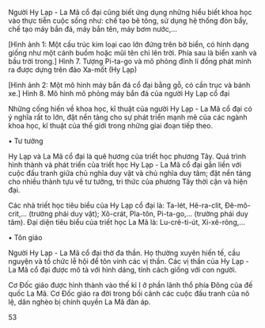 Người Hy Lạp - La Mã cổ đại cũng biết ứng dụng những hiểu biết khoa học vào thực tiễn cuộc sống như: chế tạo bê tông, sử dụng hệ thống đòn bẩy, chế tạo máy bắn đá, máy bắn tên, máy bơm nước,...

[Hình ảnh 1: Một cấu trúc kim loại cao lớn đứng trên bờ biển, có hình dạng giống như một cánh buồm hoặc mũi tên chỉ lên trời. Phía sau là biển xanh và bầu trời trong.]
Hình 7. Tượng Pi-ta-go và mô phỏng đỉnh lí đồng phát minh ra được dựng trên đảo Xa-mốt (Hy Lạp)

[Hình ảnh 2: Một mô hình máy bắn đá cổ đại bằng gỗ, có cần trục và bánh xe.]
Hình 8. Mô hình mô phỏng máy bắn đá của người Hy Lạp cổ đại

Những cống hiến về khoa học, kĩ thuật của người Hy Lạp - La Mã cổ đại có ý nghĩa rất to lớn, đặt nền tảng cho sự phát triển mạnh mẽ của các ngành khoa học, kĩ thuật của thế giới trong những giai đoạn tiếp theo.

• Tư tưởng

Hy Lạp và La Mã cổ đại là quê hương của triết học phương Tây. Quá trình hình thành và phát triển của triết học Hy Lạp - La Mã cổ đại gắn liền với cuộc đấu tranh giữa chủ nghĩa duy vật và chủ nghĩa duy tâm; đặt nền tảng cho nhiều thành tựu về tư tưởng, tri thức của phương Tây thời cận và hiện đại.

Các nhà triết học tiêu biểu của Hy Lạp cổ đại là: Ta-lét, Hê-ra-clit, Đê-mô-crit,... (trường phái duy vật); Xô-crát, Pla-tôn, Pi-ta-go,... (trường phái duy tâm). Đại diện tiêu biểu của triết học La Mã là: Lu-crê-ti-út, Xi-xê-rông,...

• Tôn giáo

Người Hy Lạp - La Mã cổ đại thờ đa thần. Họ thường xuyên hiến tế, cầu nguyện và tổ chức lễ hội để tôn vinh các vị thần. Các vị thần của Hy Lạp - La Mã cổ đại được mô tả với hình dáng, tính cách giống với con người.

Cơ Đốc giáo được hình thành vào thế kỉ I ở phần lãnh thổ phía Đông của đế quốc La Mã. Cơ Đốc giáo ra đời trong bối cảnh các cuộc đấu tranh của nô lệ, dân nghèo bị chính quyền La Mã đàn áp.

53
